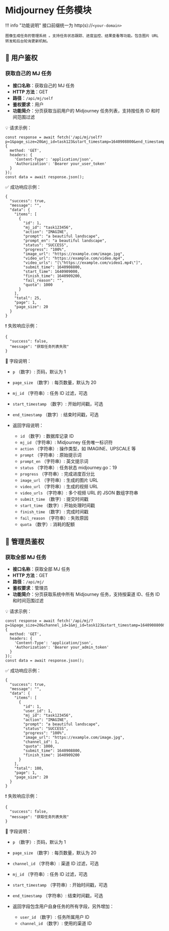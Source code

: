 # Midjourney 任务模块

!!! info "功能说明"
    接口前缀统一为 http(s)://`<your-domain>`

    图像生成任务的管理系统 。支持任务状态跟踪、进度监控、结果查看等功能。包含图片 URL 转发和后台轮询更新机制。

## 🔐 用户鉴权

###  获取自己的 MJ 任务

- **接口名称**：获取自己的 MJ 任务
- **HTTP 方法**：GET
- **路径**：`/api/mj/self`
- **鉴权要求**：用户
- **功能简介**：分页获取当前用户的 Midjourney 任务列表，支持按任务 ID 和时间范围过滤

💡 请求示例：

```
const response = await fetch('/api/mj/self?p=1&page_size=20&mj_id=task123&start_timestamp=1640908800&end_timestamp=1640995200', {  
  method: 'GET',  
  headers: {  
    'Content-Type': 'application/json',  
    'Authorization': 'Bearer your_user_token'  
  }  
});  
const data = await response.json();
```

✅ 成功响应示例：

```
{  
  "success": true,  
  "message": "",  
  "data": {  
    "items": [  
      {  
        "id": 1,  
        "mj_id": "task123456",  
        "action": "IMAGINE",  
        "prompt": "a beautiful landscape",  
        "prompt_en": "a beautiful landscape",  
        "status": "SUCCESS",  
        "progress": "100%",  
        "image_url": "https://example.com/image.jpg",  
        "video_url": "https://example.com/video.mp4",  
        "video_urls": "[\"https://example.com/video1.mp4\"]",  
        "submit_time": 1640908800,  
        "start_time": 1640909000,  
        "finish_time": 1640909200,  
        "fail_reason": "",  
        "quota": 1000  
      }  
    ],  
    "total": 25,  
    "page": 1,  
    "page_size": 20  
  }  
}
```

❗ 失败响应示例：

```
{  
  "success": false,  
  "message": "获取任务列表失败"  
}
```

🧾 字段说明：

- `p` （数字）: 页码，默认为 1
- `page_size` （数字）: 每页数量，默认为 20
- `mj_id` （字符串）: 任务 ID 过滤，可选 
- `start_timestamp` （数字）: 开始时间戳，可选
- `end_timestamp` （数字）: 结束时间戳，可选
- 返回字段说明：

    - `id` （数字）: 数据库记录 ID
    - `mj_id` （字符串）: Midjourney 任务唯一标识符 
    - `action` （字符串）: 操作类型，如 IMAGINE、UPSCALE 等 
    - `prompt` （字符串）: 原始提示词
    - `prompt_en` （字符串）: 英文提示词
    - `status` （字符串）: 任务状态 midjourney.go：19
    - `progress` （字符串）: 完成进度百分比 
    - `image_url` （字符串）: 生成的图片 URL
    - `video_url` （字符串）: 生成的视频 URL
    - `video_urls` （字符串）: 多个视频 URL 的 JSON 数组字符串 
    - `submit_time` （数字）: 提交时间戳
    - `start_time` （数字）: 开始处理时间戳
    - `finish_time` （数字）: 完成时间戳
    - `fail_reason` （字符串）: 失败原因
    - `quota` （数字）: 消耗的配额

## 🔐 管理员鉴权

### 获取全部 MJ 任务

- **接口名称**：获取全部 MJ 任务
- **HTTP 方法**：GET
- **路径**：`/api/mj/`
- **鉴权要求**：管理员
- **功能简介**：分页获取系统中所有 Midjourney 任务，支持按渠道 ID、任务 ID 和时间范围过滤

💡 请求示例：

```
const response = await fetch('/api/mj/?p=1&page_size=20&channel_id=1&mj_id=task123&start_timestamp=1640908800&end_timestamp=1640995200', {  
  method: 'GET',  
  headers: {  
    'Content-Type': 'application/json',  
    'Authorization': 'Bearer your_admin_token'  
  }  
});  
const data = await response.json();
```

✅ 成功响应示例：

```
{  
  "success": true,  
  "message": "",  
  "data": {  
    "items": [  
      {  
        "id": 1,  
        "user_id": 1,  
        "mj_id": "task123456",  
        "action": "IMAGINE",  
        "prompt": "a beautiful landscape",  
        "status": "SUCCESS",  
        "progress": "100%",  
        "image_url": "https://example.com/image.jpg",  
        "channel_id": 1,  
        "quota": 1000,  
        "submit_time": 1640908800,  
        "finish_time": 1640909200  
      }  
    ],  
    "total": 100,  
    "page": 1,  
    "page_size": 20  
  }  
}
```

❗ 失败响应示例：

```
{  
  "success": false,  
  "message": "获取任务列表失败"  
}
```

🧾 字段说明：

- `p` （数字）: 页码，默认为 1
- `page_size` （数字）: 每页数量，默认为 20
- `channel_id` （字符串）: 渠道 ID 过滤，可选 
- `mj_id` （字符串）: 任务 ID 过滤，可选
- `start_timestamp` （字符串）: 开始时间戳，可选
- `end_timestamp` （字符串）: 结束时间戳，可选
- 返回字段包含用户自身任务的所有字段，另外增加：

    - `user_id` （数字）: 任务所属用户 ID 
    - `channel_id` （数字）: 使用的渠道 ID 
